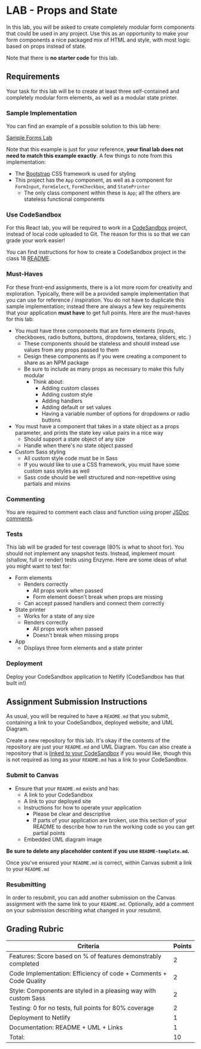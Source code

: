 # LAB - Props and State

In this lab, you will be asked to create completely modular form components that could be used in any project. Use this as an opportunity to make your form components a nice packaged mix of HTML and style, with most logic based on props instead of state.

Note that there is **no starter code** for this lab.

## Requirements

Your task for this lab will be to create at least three self-contained and completely modular form elements, as well as a modular state printer.

### Sample Implementation

You can find an example of a possible solution to this lab here:

[Sample Forms Lab](https://js401n14-lab20.netlify.com/)

Note that this example is just for your reference, **your final lab does not need to match this example exactly**. A few things to note from this implementation:

-   The [Bootstrap](https://getbootstrap.com/) CSS framework is used for styling
-   This project has the `App` component, as well as a component for `FormInput`, `FormSelect`, `FormCheckbox`, and `StatePrinter`
    -   The only class component within these is `App`; all the others are stateless functional components

### Use CodeSandbox

For this React lab, you will be required to work in a [CodeSandbox](https://codesandbox.io/) project, instead of local code uploaded to Git. The reason for this is so that we can grade your work easier!

You can find instructions for how to create a CodeSandbox project in the class 18 [README](../../class-18/README.md#CodeSandbox).

### Must-Haves

For these front-end assignments, there is a lot more room for creativity and exploration. Typically, there will be a provided sample implementation that you can use for reference / inspiration. You do not have to duplicate this sample implementation; instead there are always a few key requirements that your application **must have** to get full points. Here are the must-haves for this lab:

-   You must have three components that are form elements (inputs, checkboxes, radio buttons, buttons, dropdowns, textarea, sliders, etc. )
    -   These components should be stateless and should instead use values from any props passed to them
    -   Design these components as if you were creating a component to share as an NPM package
    -   Be sure to include as many props as necessary to make this fully modular
        -   Think about:
            -   Adding custom classes
            -   Adding custom style
            -   Adding handlers
            -   Adding default or set values
            -   Having a variable number of options for dropdowns or radio buttons
-   You must have a component that takes in a state object as a props parameter, and prints the state key value pairs in a nice way
    -   Should support a state object of any size
    -   Handle when there's no state object passed
-   Custom Sass styling
    -   All custom style code must be in Sass
    -   If you would like to use a CSS framework, you must have some custom sass styles as well
    -   Sass code should be well structured and non-repetitive using partials and mixins

### Commenting

You are required to comment each class and function using proper [JSDoc comments](https://devhints.io/jsdoc).

### Tests

This lab will be graded for test coverage (80% is what to shoot for). You should not implement any snapshot tests. Instead, implement mount (shallow, full or render) tests using Enzyme. Here are some ideas of what you might want to test for:

-   Form elements
    -   Renders correctly
        -   All props work when passed
        -   Form element doesn't break when props are missing
    -   Can accept passed handlers and connect them correctly
-   State printer
    -   Works for a state of any size
    -   Renders correctly
        -   All props work when passed
        -   Doesn't break when missing props
-   App
    -   Displays three form elements and a state printer

### Deployment

Deploy your CodeSandbox application to Netlify (CodeSandbox has that built in!)

## Assignment Submission Instructions

As usual, you will be required to have a `README.md` that you submit, containing a link to your CodeSandbox, deployed website, and UML Diagram.

Create a new repository for this lab. It's okay if the contents of the repository are just your `README.md` and UML Diagram. You can also create a repository that is [linked to your CodeSandbox](https://codesandbox.io/docs/git) if you would like, though this is not required as long as your `README.md` has a link to your CodeSandbox.

### Submit to Canvas

-   Ensure that your `README.md` exists and has:
    -   A link to your CodeSandbox
    -   A link to your deployed site
    -   Instructions for how to operate your application
        -   Please be clear and descriptive
        -   If parts of your application are broken, use this section of your README to describe how to run the working code so you can get partial points
    -   Embedded UML diagram image

**Be sure to delete any placeholder content if you use `README-template.md`.**

Once you've ensured your `README.md` is correct, within Canvas submit a link to your `README.md`

### Resubmitting

In order to resubmit, you can add another submission on the Canvas assignment with the same link to your `README.md`. Optionally, add a comment on your submission describing what changed in your resubmit.

## Grading Rubric

| Criteria                                                          | Points |
| ----------------------------------------------------------------- | ------ |
| Features: Score based on % of features demonstrably completed     | 2      |
| Code Implementation: Efficiency of code + Comments + Code Quality | 2      |
| Style: Components are styled in a pleasing way with custom Sass   | 2      |
| Testing: 0 for no tests, full points for 80% coverage             | 2      |
| Deployment to Netlify                                             | 1      |
| Documentation: README + UML + Links                               | 1      |
| Total:                                                            | 10     |
